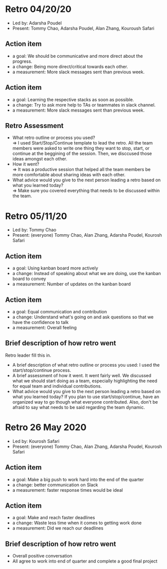 # Retro 04/20/20

- Led by: Adarsha Poudel
- Present: Tommy Chao, Adarsha Poudel, Alan Zhang, Kouroush Safari

## Action item

- a goal: We should be communicative and more direct about the progress.
- a change: Being more direct/critical towards each other.
- a measurement: More slack messages sent than previous week.

## Action item

- a goal: Learning the respective stacks as soon as possible.
- a change: Try to ask more help to TAs or teammates in slack channel.
- a measurement: More slack messages sent than previous week.

## Retro Assessment

- What retro outline or process you used?  
  => I used Start/Stop/Continue template to lead the retro. All the team members were asked to write one thing they want to stop, start, or continue at the beggining of the session. Then, we disccused those ideas amongst each other.
- How it went?  
  => It was a productive session that helped all the team members be more comfortable about sharing ideas with each other.
- What advice would you give to the next person leading a retro based on what you learned today?  
  => Make sure you covered everything that needs to be discussed within the team.

# Retro 05/11/20

- Led by: Tommy Chao
- Present: (everyone) Tommy Chao, Alan Zhang, Adarsha Poudel, Kourosh Safari

## Action item

- a goal: Using kanban board more actively
- a change: Instead of speaking about what we are doing, use the kanban board to convey
- a measurement: Number of updates on the kanban board

## Action item

- a goal: Equal communication and contribution
- a change: Understand what's going on and ask questions so that we have the confidence to talk
- a measurement: Overall feeling

## Brief description of how retro went

Retro leader fill this in.

- A brief description of what retro outline or process you used: I used the start/stop/continue process.
- A brief assessment of how it went. It went fairly well. We discussed what we should start doing as a team, especially highlighting the need for equal team and individual contributions.
- What advice would you give to the next person leading a retro
  based on what you learned today? If you plan to use start/stop/continue, have an organized way to go though what everyone contributed. Also, don't be afraid to say what needs to be said regarding the team dynamic.
  
# Retro 26 May 2020
- Led by: Kourosh Safari
- Present: (everyone) Tommy Chao, Alan Zhang, Adarsha Poudel, Kourosh Safari

## Action item

- a goal: Make a big push to work hard into the end of the quarter
- a change: better communication on Slack
- a measurement: faster response times would be ideal

## Action item

- a goal: Make and reach faster deadlines
- a change: Waste less time when it comes to getting work done
- a measurement: Did we reach our deadlines

## Brief description of how retro went

- Overall positive conversation
- All agree to work into end of quarter and complete a good final project


